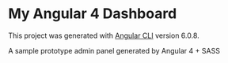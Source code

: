 # My Angular 4 Dashboard

This project was generated with [Angular CLI](https://github.com/angular/angular-cli) version 6.0.8.

A sample prototype admin panel generated by Angular 4 + SASS


